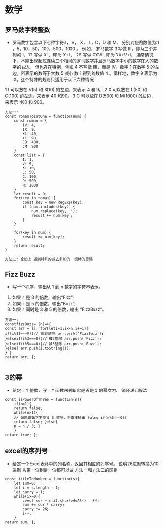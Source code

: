 
# 数学


## 罗马数字转整数
* 罗马数字包含以下七种字符:I， V， X， L，C，D 和 M。 分别对应的数值为:1 ，5，10，50，100，500，1000 。
例如， 罗马数字 3 写做 III，即为三个并列的 1。12 写做 XII，即为 X+II。 26 写做 XXVII, 即为 XX+V+I。
通常情况下，不能出现超过连续三个相同的罗马数字并且罗马数字中小的数字在大的数字的右边。 但也存在特例，例如 4 不写做 IIII，而是 IV。数字 1 在数字 5 的左边，所表示的数等于大数 5 减小 数 1 得到的数值 4 。同样地，数字 9 表示为 IX。这个特殊的规则只适用于以下六种情况:
 
1 I 可以放在 V(5) 和 X(10) 的左边，来表示 4 和 9。
2 X 可以放在 L(50) 和 C(100) 的左边，来表示 40 和90。
3 C 可以放在 D(500) 和 M(1000) 的左边，来表示 400 和 900。

```
方法一:
const romanToIntOne = function(num) {
    const roman = {
        IV: 4,
        IX: 9,
        XL: 40,
        XC: 90,
        CD: 400,
        CM: 900
    }
    const list = {
        I: 1,
        V: 5,
        X: 10,
        L: 50,
        C: 100,
        D: 500,
        M: 1000
    }
    let result = 0;
    for(key in roman) {
        const key = new RegExp(key);
        if (num.includes(key)) {
            num.replace(key, '');
            result += num[key];
        }
    }

    for(key in num) {
        result += num[key];
    }
    return result;
}

方法二: 全加上 遇到特殊的减去多加的  很棒的思路
```

## Fizz Buzz

* 写一个程序，输出从 1 到 n 数字的字符串表示。
1. 如果 n 是 3 的倍数，输出“Fizz”;
2. 如果 n 是 5 的倍数，输出“Buzz”;
3. 如果 n 同时是 3 和 5 的倍数，输出 “FizzBuzz”。

```
方法一:
constfizzBuzz= (n)=>{
const arr = []; for(leti=1;i<=n;i+=1){
if(i%15===0){// 被15整除 arr.push('FizzBuzz');
}elseif(i%3===0){// 被3整除 arr.push('Fizz');
}elseif(i%5===0){// 被5整除 arr.push('Buzz');
}else{ arr.push(i.toString());
} }
return arr; };


```

## 3的幂
* 给定一个整数，写一个函数来判断它是否是 3 的幂次方。 循环递归解法

```
const isPowerOfThree = function(n){ 
    if(n<1){
    return false;
    while(n>1){
    // 如果该数字不能被 3 整除，则直接输出 false if(n%3!==0){
    return false; }else{
    n = n / 3; }
    }
return true; };

```

## excel的序列号

* 给定一个Excel表格中的列名称，返回其相应的列序号。 说明26进制转换为10进制 从第一位到后一位都可以做 方法一和方法二的区别

```
const titleToNumber = function(s){ 
    let sum=0;
    let i = s.length - 1;
    let carry = 1;
    while(i>=0){
        const cur = s[i].charCodeAt() - 64; 
        sum += cur * carry;
        carry *= 26;
        i--;
    }
return sum; };
```